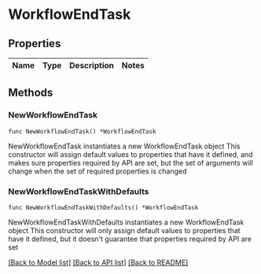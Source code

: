 # WorkflowEndTask

## Properties

Name | Type | Description | Notes
------------ | ------------- | ------------- | -------------

## Methods

### NewWorkflowEndTask

`func NewWorkflowEndTask() *WorkflowEndTask`

NewWorkflowEndTask instantiates a new WorkflowEndTask object
This constructor will assign default values to properties that have it defined,
and makes sure properties required by API are set, but the set of arguments
will change when the set of required properties is changed

### NewWorkflowEndTaskWithDefaults

`func NewWorkflowEndTaskWithDefaults() *WorkflowEndTask`

NewWorkflowEndTaskWithDefaults instantiates a new WorkflowEndTask object
This constructor will only assign default values to properties that have it defined,
but it doesn't guarantee that properties required by API are set


[[Back to Model list]](../README.md#documentation-for-models) [[Back to API list]](../README.md#documentation-for-api-endpoints) [[Back to README]](../README.md)


